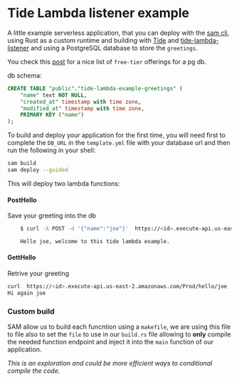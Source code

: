 # Tide Lambda listener example

A little example serverless application, that you can deploy with the [sam cli](https://docs.aws.amazon.com/serverless-application-model/latest/developerguide/what-is-sam.html), using Rust as a custom runtime and building with [Tide](https://github.com/http-rs/tide) and [tide-lambda-listener](https://github.com/Fishrock123/tide-lambda-listener) and using a PostgreSQL database to store the `greetings`.

You check this [post](https://towardsdatascience.com/setting-up-a-postgresql-instance-on-the-cloud-4ec4cf168239) for a nice list of `free-tier` offerings for a pg db.

db schema:
```sql
CREATE TABLE "public"."tide-lambda-example-greetings" (
    "name" text NOT NULL,
    "created_at" timestamp with time zone,
    "modified_at" timestamp with time zone,
    PRIMARY KEY ("name")
);
```

To build and deploy your application for the first time, you will need first to complete the `DB_URL` in the `template.yml` file with your database url and then run the following in your shell:

```bash
sam build
sam deploy --guided
```

This will deploy two lambda functions:

#### PostHello

Save your greeting into the db

```bash
    $ curl -X POST -d '{"name":"joe"}'  https://<id>.execute-api.us-east-2.amazonaws.com/Prod/hello

    Hello joe, welcome to this tide lambda example.
```



#### GettHello

Retrive your greeting

```bash
curl  https://<id>.execute-api.us-east-2.amazonaws.com/Prod/hello/joe
Hi again joe
```

### Custom build

SAM allow us to build each funcntion using a `makefile`, we are using this file to file also to set the `file` to use in our `build.rs` file allowing to **only** compile the needed function endpoint and inject it into the `main` function of our application.

*This is an exploration and could be more efficient ways to conditional compile the code.*

